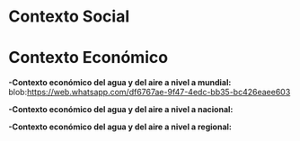 # Contexto Social

# Contexto Económico

**-Contexto económico del agua y del aire a nivel a mundial:**
blob:https://web.whatsapp.com/df6767ae-9f47-4edc-bb35-bc426eaee603


**-Contexto económico del agua y del aire a nivel a nacional:**

**-Contexto económico del agua y del aire a nivel a regional:**







